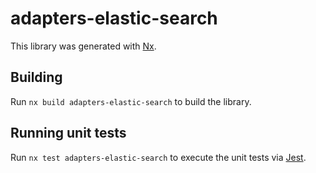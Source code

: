 # adapters-elastic-search

This library was generated with [Nx](https://nx.dev).

## Building

Run `nx build adapters-elastic-search` to build the library.

## Running unit tests

Run `nx test adapters-elastic-search` to execute the unit tests via [Jest](https://jestjs.io).
